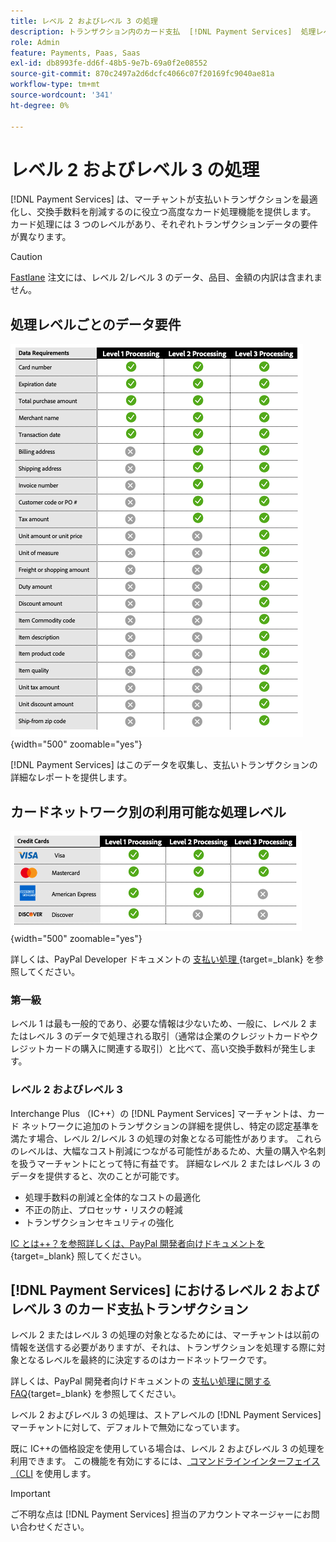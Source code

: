 ```yaml
---
title: レベル 2 およびレベル 3 の処理
description: トランザクション内のカード支払  [!DNL Payment Services]  処理レベル。
role: Admin
feature: Payments, Paas, Saas
exl-id: db8993fe-dd6f-48b5-9e7b-69a0f2e08552
source-git-commit: 870c2497a2d6dcfc4066c07f20169fc9040ae81a
workflow-type: tm+mt
source-wordcount: '341'
ht-degree: 0%

---
```


# レベル 2 およびレベル 3 の処理

[!DNL Payment Services] は、マーチャントが支払いトランザクションを最適化し、交換手数料を削減するのに役立つ高度なカード処理機能を提供します。 カード処理には 3 つのレベルがあり、それぞれトランザクションデータの要件が異なります。

>[!CAUTION]
>
> [Fastlane](payments-options.md#fastlane-button) 注文には、レベル 2/レベル 3 のデータ、品目、金額の内訳は含まれません。

## 処理レベルごとのデータ要件

![ 取引報告書 ](assets/level-processing-details.png){width="500" zoomable="yes"}

[!DNL Payment Services] はこのデータを収集し、支払いトランザクションの詳細なレポートを提供します。

## カードネットワーク別の利用可能な処理レベル

![ カードの詳細 ](assets/cards-details-level-processing.png){width="500" zoomable="yes"}

詳しくは、PayPal Developer ドキュメントの [ 支払い処理 ](https://developer.paypal.com/docs/checkout/advanced/processing/){target=_blank} を参照してください。

### 第一級

レベル 1 は最も一般的であり、必要な情報は少ないため、一般に、レベル 2 またはレベル 3 のデータで処理される取引（通常は企業のクレジットカードやクレジットカードの購入に関連する取引）と比べて、高い交換手数料が発生します。

### レベル 2 およびレベル 3

Interchange Plus （IC++）の [!DNL Payment Services] マーチャントは、カード ネットワークに追加のトランザクションの詳細を提供し、特定の認定基準を満たす場合、レベル 2/レベル 3 の処理の対象となる可能性があります。 これらのレベルは、大幅なコスト削減につながる可能性があるため、大量の購入や名刺を扱うマーチャントにとって特に有益です。 詳細なレベル 2 またはレベル 3 のデータを提供すると、次のことが可能です。

* 処理手数料の削減と全体的なコストの最適化
* 不正の防止、プロセッサ・リスクの軽減
* トランザクションセキュリティの強化

[IC とは++？を参照詳しくは、PayPal 開発者向けドキュメントを ](https://www.paypal.com/us/brc/article/what-is-interchange-plus-plus){target=_blank} 照してください。

## [!DNL Payment Services] におけるレベル 2 およびレベル 3 のカード支払トランザクション

レベル 2 またはレベル 3 の処理の対象となるためには、マーチャントは以前の情報を送信する必要がありますが、それは、トランザクションを処理する際に対象となるレベルを最終的に決定するのはカードネットワークです。

詳しくは、PayPal 開発者向けドキュメントの [ 支払い処理に関する FAQ](https://www.paypal.com/us/cshelp/article/ts2278?_ga=1.131773126.875104296.1712843492){target=_blank} を参照してください。

レベル 2 およびレベル 3 の処理は、ストアレベルの [!DNL Payment Services] マーチャントに対して、デフォルトで無効になっています。

既に IC++の価格設定を使用している場合は、レベル 2 およびレベル 3 の処理を利用できます。 この機能を有効にするには、[ コマンドラインインターフェイス（CLI](configure-cli.md) を使用します。

>[!IMPORTANT]
>
>ご不明な点は [!DNL Payment Services] 担当のアカウントマネージャーにお問い合わせください。

